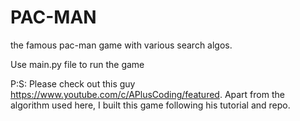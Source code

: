 # PAC-MAN
the famous pac-man game with  various search algos.

Use main.py file to run the game

P:S: Please check out this guy https://www.youtube.com/c/APlusCoding/featured. Apart from the algorithm used here, I built this game following his tutorial and repo.
